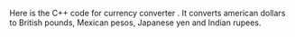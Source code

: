 Here is the C++ code for currency converter . It converts american dollars to British pounds, Mexican pesos, Japanese yen and Indian rupees. 

